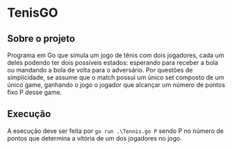 # TenisGO

## Sobre o projeto
Programa em Go que simula um jogo de tênis com dois jogadores, cada um deles podendo ter dois possíveis estados: esperando para receber a bola ou mandando a bola de volta para o adversário. Por questões de simplicidade, se assume que o match possui um único set composto de um único game, ganhando o jogo o jogador que alcançar um número de pontos fixo P desse game.

## Execução
A esecução deve ser feita por
`go run .\Tennis.go P`
sendo P no número de pontos que determina a vitória de um dos jogadores no jogo.
